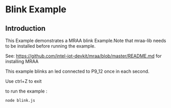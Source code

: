# Blink Example

## Introduction 

This Example demonstrates a MRAA blink Example.Note that mraa-lib needs to be installed before running the example.

See: https://github.com/intel-iot-devkit/mraa/blob/master/README.md for installing MRAA

This example blinks an led connected to P9_12 once in each second.

Use ctrl+Z to exit

to run the example :

```
node blink.js
```


